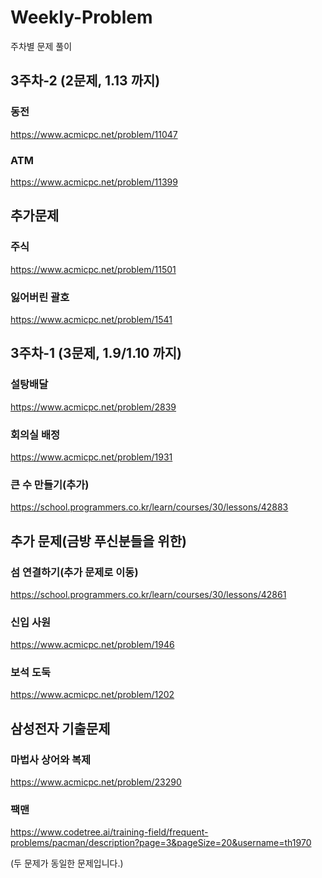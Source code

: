 

# Weekly-Problem
주차별 문제 풀이
## 3주차-2 (2문제, 1.13 까지)

### 동전
https://www.acmicpc.net/problem/11047

### ATM
https://www.acmicpc.net/problem/11399


## 추가문제

### 주식
https://www.acmicpc.net/problem/11501

### 잃어버린 괄호
https://www.acmicpc.net/problem/1541


## 3주차-1 (3문제, 1.9/1.10 까지)

### 설탕배달

https://www.acmicpc.net/problem/2839


### 회의실 배정

https://www.acmicpc.net/problem/1931

### 큰 수 만들기(추가)
https://school.programmers.co.kr/learn/courses/30/lessons/42883


## 추가 문제(금방 푸신분들을 위한)

### 섬 연결하기(추가 문제로 이동)
https://school.programmers.co.kr/learn/courses/30/lessons/42861


### 신입 사원
https://www.acmicpc.net/problem/1946

### 보석 도둑
https://www.acmicpc.net/problem/1202

## 삼성전자 기출문제

### 마법사 상어와 복제
https://www.acmicpc.net/problem/23290
### 팩맨
https://www.codetree.ai/training-field/frequent-problems/pacman/description?page=3&pageSize=20&username=th1970

(두 문제가 동일한 문제입니다.)

